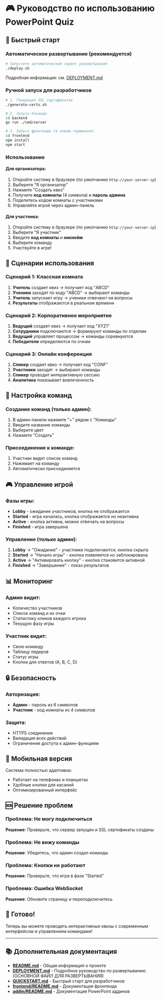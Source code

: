 # 🎮 Руководство по использованию PowerPoint Quiz

## 🚀 Быстрый старт

### Автоматическое развертывание (рекомендуется)

```bash
# Запустите автоматический скрипт развертывания
./deploy.sh
```

Подробная информация: см. [DEPLOYMENT.md](DEPLOYMENT.md)

### Ручной запуск для разработчиков

```bash
# 1. Генерация SSL сертификатов
./generate-certs.sh

# 2. Запуск бэкенда
cd backend
go run ./cmd/server

# 3. Запуск фронтенда (в новом терминале)
cd frontend
npm install
npm start
```

### Использование

#### Для организатора:
1. Откройте систему в браузере (по умолчанию `http://your-server-ip`)
2. Выберите "Я организатор"
3. Нажмите "Создать квиз"
4. Получите **код комнаты** (4 символа) и **пароль админа**
5. Поделитесь кодом комнаты с участниками
6. Управляйте игрой через админ-панель

#### Для участника:
1. Откройте систему в браузере (по умолчанию `http://your-server-ip`)
2. Выберите "Я участник"
3. Введите **код комнаты** и **никнейм**
4. Выберите команду
5. Участвуйте в игре!

## 🎯 Сценарии использования

### Сценарий 1: Классная комната
1. **Учитель** создает квиз → получает код "ABCD"
2. **Ученики** заходят по коду "ABCD" → выбирают команды
3. **Учитель** запускает игру → ученики отвечают на вопросы
4. **Результаты** отображаются в реальном времени

### Сценарий 2: Корпоративное мероприятие
1. **Ведущий** создает квиз → получает код "XYZ1"
2. **Сотрудники** подключаются → формируют команды по отделам
3. **Ведущий** управляет процессом → команды соревнуются
4. **Победители** определяются по очкам

### Сценарий 3: Онлайн конференция
1. **Спикер** создает квиз → получает код "CONF"
2. **Участники** заходят → выбирают команды
3. **Спикер** проводит интерактивную сессию
4. **Аналитика** показывает вовлеченность

## 🔧 Настройка команд

### Создание команд (только админ):
1. В админ-панели нажмите "+" рядом с "Команды"
2. Введите название команды
3. Выберите цвет
4. Нажмите "Создать"

### Присоединение к команде:
1. Участник видит список команд
2. Нажимает на команду
3. Автоматически присоединяется

## 🎮 Управление игрой

### Фазы игры:
- **Lobby** - ожидание участников, кнопка не отображается
- **Started** - игра началась, кнопка отображается но неактивна
- **Active** - кнопка активна, можно отвечать на вопросы
- **Finished** - игра завершена

### Управление (только админ):
1. **Lobby** → "Ожидание" - участники подключаются, кнопка скрыта
2. **Started** → "Начало игры" - кнопка появляется но заблокирована
3. **Active** → "Активировать кнопку" - кнопка становится активной
4. **Finished** → "Завершение" - показ результатов

## 📊 Мониторинг

### Админ видит:
- Количество участников
- Список команд и их очки
- Статистику кликов каждого игрока
- Текущую фазу игры

### Участник видит:
- Свою команду
- Таблицу лидеров
- Статус игры
- Кнопки для ответов (A, B, C, D)

## 🔒 Безопасность

### Авторизация:
- **Админ** - пароль из 6 символов
- **Участник** - код комнаты из 4 символов

### Защита:
- HTTPS соединение
- Валидация всех действий
- Ограничение доступа к админ-функциям

## 📱 Мобильная версия

Система полностью адаптивна:
- Работает на телефонах и планшетах
- Удобные кнопки для касаний
- Оптимизированный интерфейс

## 🆘 Решение проблем

### Проблема: Не могу подключиться
**Решение**: Проверьте, что сервер запущен и SSL сертификаты созданы

### Проблема: Не вижу команды
**Решение**: Убедитесь, что админ создал команды

### Проблема: Кнопки не работают
**Решение**: Проверьте, что игра в фазе "Started"

### Проблема: Ошибка WebSocket
**Решение**: Обновите страницу и переподключитесь

## 🎉 Готово!

Теперь вы можете проводить интерактивные квизы с современным интерфейсом и управлением командами!

---

## 📚 Дополнительная документация

- **[README.md](README.md)** - Общая информация о проекте
- **[DEPLOYMENT.md](DEPLOYMENT.md)** - Подробное руководство по развертыванию (ОСНОВНОЙ ФАЙЛ ДЛЯ РАЗВЕРТЫВАНИЯ)
- **[QUICKSTART.md](QUICKSTART.md)** - Быстрый старт для разработчиков
- **[frontend/README.md](frontend/README.md)** - Документация фронтенда
- **[addin/README.md](addin/README.md)** - Документация PowerPoint аддинов
